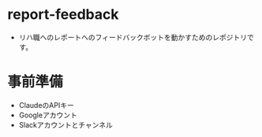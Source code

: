 # report-feedback
- リハ職へのレポートへのフィードバックボットを動かすためのレポジトリです。
# 事前準備
- ClaudeのAPIキー
- Googleアカウント
- Slackアカウントとチャンネル
  
